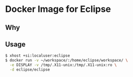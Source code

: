# Docker Image for Eclipse

## Why

## Usage

```bash
$ xhost +si:localuser:eclipse
$ docker run -v ~/workspace/:/home/eclipse/workspace/ \
  -e DISPLAY -v /tmp/.X11-unix:/tmp/.X11-unix:ro \
  -d eclipse/eclipse
```
